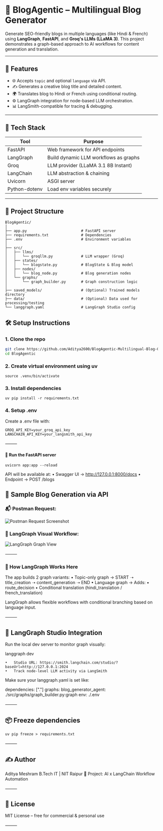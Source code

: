# 🧠 BlogAgentic – Multilingual Blog Generator

Generate SEO-friendly blogs in multiple languages (like Hindi & French) using **LangGraph**, **FastAPI**, and **Groq's LLMs (LLaMA 3)**. This project demonstrates a graph-based approach to AI workflows for content generation and translation.

---

## 🚀 Features

- 🌐 Accepts `topic` and optional `language` via API.
- ✍️ Generates a creative blog title and detailed content.
- 🌍 Translates blog to Hindi or French using conditional routing.
- ⚙️ LangGraph integration for node-based LLM orchestration.
- 📊 LangSmith-compatible for tracing & debugging.

---

## 🧱 Tech Stack

| Tool        | Purpose                                |
|-------------|----------------------------------------|
| FastAPI     | Web framework for API endpoints        |
| LangGraph   | Build dynamic LLM workflows as graphs  |
| Groq        | LLM provider (LLaMA 3.1 8B Instant)    |
| LangChain   | LLM abstraction & chaining              |
| Uvicorn     | ASGI server                            |
| Python-dotenv | Load env variables securely          |

---

## 📁 Project Structure
```
BlogAgentic/
│
├── app.py                         # FastAPI server  
├── requirements.txt               # Dependencies  
├── .env                           # Environment variables  
│
├── src/
│   ├── llms/
│   │   └── groqllm.py             # LLM wrapper (Groq)
│   ├── states/
│   │   └── blogstate.py           # BlogState & Blog model
│   ├── nodes/
│   │   └── blog_node.py           # Blog generation nodes
│   └── graphs/
│       └── graph_builder.py       # Graph construction logic
│
├── saved_models/                  # (Optional) Trained models directory
├── data/                          # (Optional) Data used for processing/testing
└── langgraph.yaml                 # LangGraph Studio config
```
## 🛠️ Setup Instructions

### 1. Clone the repo

```bash
git clone https://github.com/Aditya2600/BlogAgentic-Multilingual-Blog-Generator.git
cd BlogAgentic
```

### 2. Create virtual environment using uv

```uv venv
source .venv/bin/activate
```
### 3. Install dependencies
```
uv pip install -r requirements.txt
```

### 4. Setup .env

Create a .env file with:
```
GROQ_API_KEY=your_groq_api_key
LANGCHAIN_API_KEY=your_langsmith_api_key
```

⸻

#### 🔄 Run the FastAPI server

```uvicorn app:app --reload```

API will be available at:
	•	Swagger UI → http://127.0.0.1:8000/docs
	•	Endpoint → POST /blogs




## 🔁 Sample Blog Generation via API

### 📬 Postman Request:
![Postman Request Screenshot](assets/postman_request.png)

### 🧠 LangGraph Visual Workflow:
![LangGraph Graph View](assets/langgraph_graph.png)

⸻

### 🧠 How LangGraph Works Here

The app builds 2 graph variants:
	•	Topic-only graph → START ➝ title_creation ➝ content_generation ➝ END
	•	Language graph → Adds:
	•	route_decision
	•	Conditional translation (hindi_translation / french_translation)

LangGraph allows flexible workflows with conditional branching based on language input.

⸻

## 🧪 LangGraph Studio Integration

Run the local dev server to monitor graph visually:

langgraph dev

	•	Studio URL: https://smith.langchain.com/studio/?baseUrl=http://127.0.0.1:2024
	•	Track node-level LLM activity via LangSmith

Make sure your langgraph.yaml is set like:

dependencies: ["."]
graphs:
  blog_generator_agent: ./src/graphs/graph_builder.py:graph
env: ./.env


⸻

## 📦 Freeze dependencies

```uv pip freeze > requirements.txt```


⸻

## ✍️ Author

Aditya Meshram
B.Tech IT | NIT Raipur
💼 Project: AI x LangChain Workflow Automation


⸻

## 📄 License

MIT License – free for commercial & personal use

⸻


